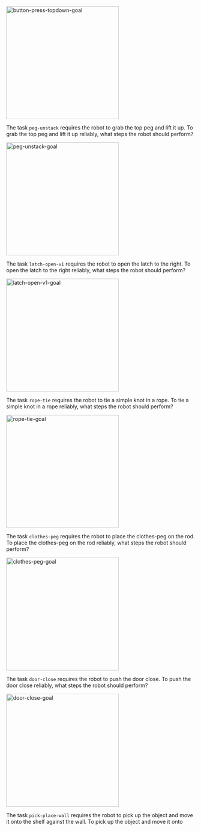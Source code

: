 


<img src="https://s3-us-west-1.amazonaws.com/d2l-ai/button-press-topdown/button_press_task.png" alt="button-press-topdown-goal" width="300px">




The task `peg-unstack` requires the robot to grab the top peg and lift it up.
To grab the top peg and lift it up reliably, what steps the robot should perform?


<img src="https://s3-us-west-1.amazonaws.com/d2l-ai/peg-unstack/peg_unstack_task.png" alt="peg-unstack-goal" width="300px">




The task `latch-open-v1` requires the robot to open the latch to the right.
To open the latch to the right reliably, what steps the robot should perform?


<img src="https://s3-us-west-1.amazonaws.com/d2l-ai/latch-open-v1/latch_open_task_v1.png" alt="latch-open-v1-goal" width="300px">




The task `rope-tie` requires the robot to tie a simple knot in a rope.
To tie a simple knot in a rope reliably, what steps the robot should perform?


<img src="https://s3-us-west-1.amazonaws.com/d2l-ai/rope-tie/rope_tie_task.png" alt="rope-tie-goal" width="300px">




The task `clothes-peg` requires the robot to place the clothes-peg on the rod.
To place the clothes-peg on the rod reliably, what steps the robot should perform?


<img src="https://s3-us-west-1.amazonaws.com/d2l-ai/clothes-peg/clothes_peg_task.png" alt="clothes-peg-goal" width="300px">




The task `door-close` requires the robot to push the door close.
To push the door close reliably, what steps the robot should perform?


<img src="https://s3-us-west-1.amazonaws.com/d2l-ai/door-close/door_close_task.png" alt="door-close-goal" width="300px">




The task `pick-place-wall` requires the robot to pick up the object and move it onto the shelf against the wall.
To pick up the object and move it onto